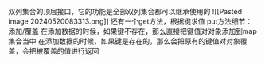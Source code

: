 双列集合的顶层接口，它的功能是全部双列集合都可以继承使用的
![[Pasted image 20240520083313.png]]
还有一个get方法，根据键求值
put方法细节：
添加/覆盖
在添加数据的时候，如果键不存在，那么直接把键值对对象添加到map集合当中
在添加数据的时候，如果键是存在的，那么会把原有的键值对对象覆盖，会把被覆盖的值进行返回